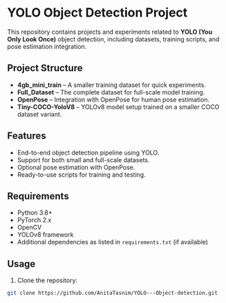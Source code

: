 # YOLO Object Detection Project

This repository contains projects and experiments related to **YOLO (You Only Look Once)** object detection, including datasets, training scripts, and pose estimation integration.

## Project Structure

- **4gb_mini_train** – A smaller training dataset for quick experiments.
- **Full_Dataset** – The complete dataset for full-scale model training.
- **OpenPose** – Integration with OpenPose for human pose estimation.
- **Tiny-COCO-YoloV8** – YOLOv8 model setup trained on a smaller COCO dataset variant.

## Features

- End-to-end object detection pipeline using YOLO.
- Support for both small and full-scale datasets.
- Optional pose estimation with OpenPose.
- Ready-to-use scripts for training and testing.

## Requirements

- Python 3.8+
- PyTorch 2.x
- OpenCV
- YOLOv8 framework
- Additional dependencies as listed in `requirements.txt` (if available)

## Usage

1. Clone the repository:
```bash
git clone https://github.com/AnitaTasnim/YOLO---Object-detection.git
